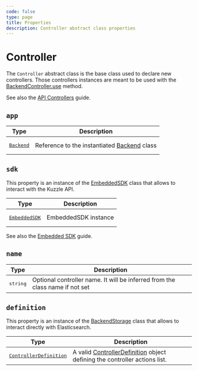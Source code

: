 ```yaml
---
code: false
type: page
title: Properties
description: Controller abstract class properties
---
```


# Controller

The `Controller` abstract class is the base class used to declare new controllers. Those controllers instances are meant to be used with the [BackendController.use](/core/2/framework/classes/backend-controller) method.

See also the [API Controllers](/core/2/guides/develop-on-kuzzle/api-controllers) guide.

## `app`

| Type                                                                   | Description             |
|------------------------------------------------------------------------|-------------------------|
| <pre>[Backend](/core/2/framework/classes/backend)</pre> | Reference to the instantiated [Backend](/core/2/framework/classes/backend) class |

## `sdk`

This property is an instance of the [EmbeddedSDK](/core/2/framework/classes/embedded-sdk) class that allows to interact with the Kuzzle API.  

| Type                                                             | Description          |
|------------------------------------------------------------------|----------------------|
| <pre>[EmbeddedSDK](/core/2/framework/classes/embedded-sdk)</pre> | EmbeddedSDK instance |

See also the [Embedded SDK](/core/2/guides/develop-on-kuzzle/embedded-sdk) guide.

## `name`

| Type                                                                   | Description             |
|------------------------------------------------------------------------|-------------------------|
| <pre>string</pre> | Optional controller name. It will be inferred from the class name if not set |

## `definition`

This property is an instance of the [BackendStorage](/core/2/framework/classes/backend-storage) class that allows to interact directly with Elasticsearch.  

| Type                                                                   | Description             |
|------------------------------------------------------------------------|-------------------------|
| <pre>[ControllerDefinition](/core/2/framework/types/controller-definition)</pre> | A valid [ControllerDefinition](/core/2/framework/types/controller-definition) object defining the controller actions list. |
